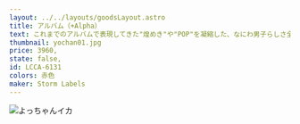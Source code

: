```yaml
---
layout: ../../layouts/goodsLayout.astro
title: アルバム（+Alpha）
text: これまでのアルバムで表現してきた"煌めき"や"POP"を凝縮した、なにわ男子らしさ全開のアルバムリード曲「Alpha」をはじめ、様々なジャンルの楽曲にも挑戦し、なにわ男子の音楽に幅がプラスされた作品に。
thumbnail: yochan01.jpg
price: 3960,
state: false,
id: LCCA-6131
colors: 赤色
maker: Storm Labels
---
```


![よっちゃんイカ](/images/yochan01.jpg)
